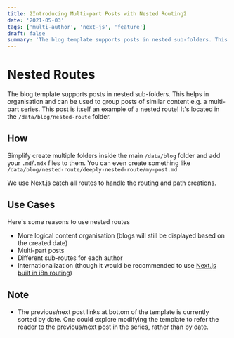 ```yaml
---
title: 2Introducing Multi-part Posts with Nested Routing2
date: '2021-05-03'
tags: ['multi-author', 'next-js', 'feature']
draft: false
summary: 'The blog template supports posts in nested sub-folders. This can be used to group posts of similar content e.g. a multi-part course. This post is itself an example of a nested route!'
---
```


# Nested Routes

The blog template supports posts in nested sub-folders. This helps in organisation and can be used to group posts of similar content e.g. a multi-part series. This post is itself an example of a nested route! It's located in the `/data/blog/nested-route` folder.

## How

Simplify create multiple folders inside the main `/data/blog` folder and add your `.md`/`.mdx` files to them. You can even create something like `/data/blog/nested-route/deeply-nested-route/my-post.md`

We use Next.js catch all routes to handle the routing and path creations.

## Use Cases

Here's some reasons to use nested routes

- More logical content organisation (blogs will still be displayed based on the created date)
- Multi-part posts
- Different sub-routes for each author
- Internationalization (though it would be recommended to use [Next.js built in i8n routing](https://nextjs.org/docs/advanced-features/i18n-routing))

## Note

- The previous/next post links at bottom of the template is currently sorted by date. One could explore modifying the template to refer the reader to the previous/next post in the series, rather than by date.
